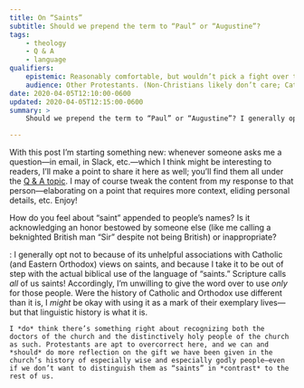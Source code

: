 ```yaml
---
title: On “Saints”
subtitle: Should we prepend the term to “Paul” or “Augustine”?
tags:
    - theology
    - Q & A
    - language
qualifiers:
    epistemic: Reasonably comfortable, but wouldn’t pick a fight over this.
    audience: Other Protestants. (Non-Christians likely don’t care; Catholics and Eastern Orthodox are apt to disagree because of different priors!)
date: 2020-04-05T12:10:00-0600
updated: 2020-04-05T12:15:00-0600
summary: >
    Should we prepend the term to “Paul” or “Augustine”? I generally opt not to because of its unhelpful associations with Catholic (and Eastern Orthodox) views on saints, and because I take it to be out of step with the actual biblical use of the language of “saints.”

---
```


<div class="note">

With this post I’m starting something new: whenever someone asks me a question—in email, in Slack, etc.—which I think might be interesting to readers, I’ll make a point to share it here as well; you’ll find them all under the [Q & A topic][Q&A]. I may of course tweak the content from my response to that person—elaborating on a point that requires more context, eliding personal details, etc. Enjoy!

</div>

[Q&A]: /topics/q-and-a

How do you feel about “saint” appended to people’s names? Is it acknowledging an honor bestowed by someone else (like me calling a beknighted British man “Sir” despite not being British) or inappropriate?

: I generally opt not to because of its unhelpful associations with Catholic (and Eastern Orthodox) views on saints, and because I take it to be out of step with the actual biblical use of the language of “saints.” Scripture calls *all* of us saints! Accordingly, I’m unwilling to give the word over to use *only* for those people. Were the history of Catholic and Orthodox use different than it is, I *might* be okay with using it as a mark of their exemplary lives—but that linguistic history is what it is.

    I *do* think there’s something right about recognizing both the doctors of the church and the distinctively holy people of the church as such. Protestants are apt to overcorrect here, and we can and *should* do more reflection on the gift we have been given in the church’s history of especially wise and especially godly people—even if we don’t want to distinguish them as “saints” in *contrast* to the rest of us.